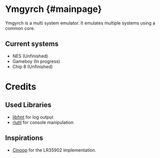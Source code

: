 # Ymgyrch {#mainpage} 

Ymgyrch is a multi system emulator.
It emulates multiple systems using a common core.

## Current systems
* NES (Unfinished)
* Gameboy (In progress)
* Chip 8 (Unfinished)

# Credits

## Used Libraries

* [libfmt](http://fmtlib.net/) for log output
* [rlutil](https://github.com/tapio/rlutil) for console manipulation

## Inspirations
* [Cinoop](https://github.com/CTurt/Cinoop) for the LR35902 implementation.
